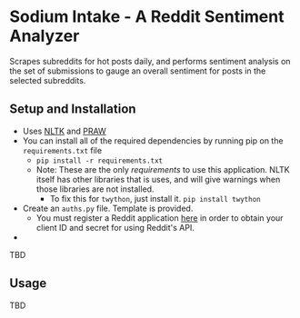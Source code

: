 Sodium Intake - A Reddit Sentiment Analyzer
===========================================

Scrapes subreddits for hot posts daily, and performs sentiment analysis 
on the set of submissions to gauge an overall sentiment for posts in the 
selected subreddits.

## Setup and Installation

- Uses [NLTK](http://www.nltk.org/) and [PRAW](https://praw.readthedocs.io/en/latest/)
- You can install all of the required dependencies by running pip on the `requirements.txt` file
    - `pip install -r requirements.txt`
    - Note: These are the only *requirements* to use this application. NLTK itself has other libraries that is uses,
      and will give warnings when those libraries are not installed.
        - To fix this for `twython`, just install it. `pip install twython`
- Create an `auths.py` file. Template is provided.
    - You must register a Reddit application [here](https://www.reddit.com/prefs/apps) in order to
      obtain your client ID and secret for using Reddit's API.
- 

TBD

## Usage

TBD

